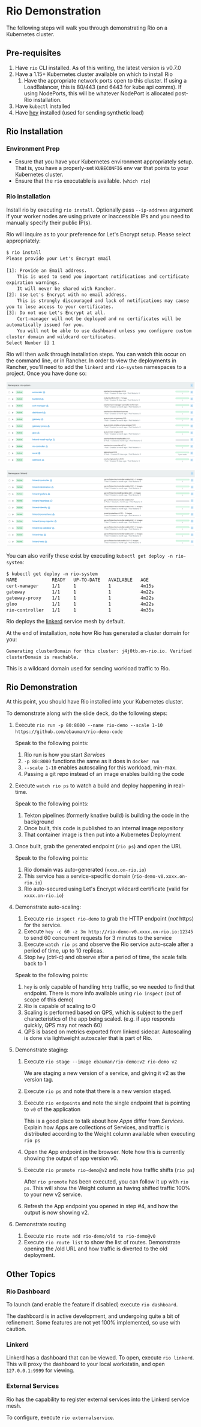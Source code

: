 # Rio Demonstration

The following steps will walk you through demonstrating Rio on a Kubernetes cluster. 


## Pre-requisites

1. Have `rio` CLI installed. As of this writing, the latest version is v0.7.0
2. Have a 1.15+ Kubernetes cluster available on which to install Rio
   1. Have the appropriate network ports open to this cluster. If using a LoadBalancer, this is 80/443 (and 6443 for kube api comms). If using NodePorts, this will be whatever NodePort is allocated post-Rio installation. 
3. Have `kubectl` installed
4. Have [hey](https://github.com/rakyll/hey) installed (used for sending synthetic load)

## Rio Installation

### Environment Prep

* Ensure that you have your Kubernetes environment appropriately setup. That is, you have a properly-set `KUBECONFIG` env var that points to your Kubernetes cluster.
* Ensure that the `rio` executable is available. (`which rio`)

### Rio installation

Install rio by executing `rio install`. Optionally pass `--ip-address` argument if your worker nodes are using private or inaccessible IPs and you need to manually specify their public IP(s). 

Rio will inquire as to your preference for Let's Encrypt setup. Please select appropriately:

```
$ rio install
Please provide your Let's Encrypt email

[1]: Provide an Email address.
	This is used to send you important notifications and certificate expiration warnings.
	It will never be shared with Rancher.
[2]: Use Let's Encrypt with no email address.
	This is strongly discouraged and lack of notifications may cause you to lose access to your certificates.
[3]: Do not use Let's Encrypt at all.
	Cert-manager will not be deployed and no certificates will be automatically issued for you.
	You will not be able to use dashboard unless you configure custom cluster domain and wildcard certificates.
Select Number [] 1
```

Rio will then walk through installation steps. You can watch this occur on the command line, or in Rancher. In order to view the deployments in Rancher, you'll need to add the `linkerd` and `rio-system` namespaces to a project. Once you have done so:

![rio-system namespace contents](images/rio-system.png)

![linkerd namespace contents](images/linkerd.png)

You can also verify these exist by executing `kubectl get deploy -n rio-system`: 
```
$ kubectl get deploy -n rio-system
NAME             READY   UP-TO-DATE   AVAILABLE   AGE
cert-manager     1/1     1            1           4m15s
gateway          1/1     1            1           4m22s
gateway-proxy    1/1     1            1           4m22s
gloo             1/1     1            1           4m22s
rio-controller   1/1     1            1           4m35s
```

Rio deploys the [linkerd](https://linkerd.io) service mesh by default. 

At the end of installation, note how Rio has generated a cluster domain for you:

```
Generating clusterDomain for this cluster: j4j0tb.on-rio.io. Verified clusterDomain is reachable.
```

This is a wildcard domain used for sending workload traffic to Rio. 

## Rio Demonstration

At this point, you should have Rio installed into your Kubernetes cluster. 

To demonstrate along with the slide deck, do the following steps:

1. Execute `rio run -p 80:8080 --name rio-demo --scale 1-10 https://github.com/ebauman/rio-demo-code`

    Speak to the following points:
    1. Rio run is how you start *Services*
    2. `-p 80:8080` functions the same as it does in `docker run`
    3. `--scale 1-10` enables autoscaling for this workload, min-max. 
    4. Passing a git repo instead of an image enables building the code

2. Execute `watch rio ps` to watch a build and deploy happening in real-time.

    Speak to the following points:
    1. Tekton pipelines (formerly knative build) is building the code in the background
    2. Once built, this code is published to an internal image repository
    3. That container image is then put into a Kubernetes Deployment

3. Once built, grab the generated endpoint (`rio ps`) and open the URL
    
    Speak to the following points:
    1. Rio domain was auto-generated (`xxxx.on-rio.io`)
    2. This service has a service-specific domain (`rio-demo-v0.xxxx.on-rio.io`)
    3. Rio auto-secured using Let's Encrypt wildcard certificate (valid for `xxxx.on-rio.io`)

4. Demonstrate auto-scaling:
   1. Execute `rio inspect rio-demo` to grab the HTTP endpoint (*not* https) for the service.
   2. Execute `hey -c 60 -z 3m http://rio-demo-v0.xxxx.on-rio.io:12345` to send 60 concurrent requests for 3 minutes to the service
   3. Execute `watch rio ps` and observe the Rio service auto-scale after a period of time, up to 10 replicas.
   4. Stop `hey` (ctrl-c) and observe after a period of time, the scale falls back to 1

    Speak to the following points:
    1. `hey` is only capable of handling `http` traffic, so we needed to find that endpoint. There is more info available using `rio inspect` (out of scope of this demo)
    2. Rio is capable of scaling to 0
    3. Scaling is performed based on QPS, which is subject to the perf characteristics of the app being scaled. (e.g. if app responds quickly, QPS may not reach 60)
    4. QPS is based on metrics exported from linkerd sidecar. Autoscaling is done via lightweight autoscaler that is part of Rio.

5. Demonstrate staging:
   1. Execute `rio stage --image ebauman/rio-demo:v2 rio-demo v2`
        
        We are staging a new version of a service, and giving it v2 as the version tag. 

   2. Execute `rio ps` and note that there is a new version staged.

   3. Execute `rio endpoints` and note the single endpoint that is pointing to `v0` of the application

        This is a good place to talk about how *Apps* differ from *Services*. Explain how Apps are collections of Services, and traffic is distributed according to the Weight column available when executing `rio ps`
   4. Open the App endpoint in the browser. Note how this is currently showing the output of app version v0.  
   5. Execute `rio promote rio-demo@v2` and note how traffic shifts (`rio ps`)

        After `rio promote` has been executed, you can follow it up with `rio ps`. This will show the Weight column as having shifted traffic 100% to your new v2 service.
   6. Refresh the App endpoint you opened in step #4, and how the output is now showing v2. 

6. Demonstrate routing
   1. Execute `rio route add rio-demo/old to rio-demo@v0`
   2. Execute `rio route list` to show the list of routes. Demonstrate opening the /old URL and how traffic is diverted to the old deployment. 


## Other Topics

### Rio Dashboard

To launch (and enable the feature if disabled) execute `rio dashboard`. 

The dashboard is in active development, and undergoing quite a bit of refinement. Some features are not yet 100% implemented, so use with caution. 

### Linkerd

Linkerd has a dashboard that can be viewed. To open, execute `rio linkerd`. 
This will proxy the dashboard to your local workstatin, and open `127.0.0.1:9999` for viewing.

### External Services

Rio has the capability to register external services into the Linkerd service mesh.

To configure, execute `rio externalservice`.